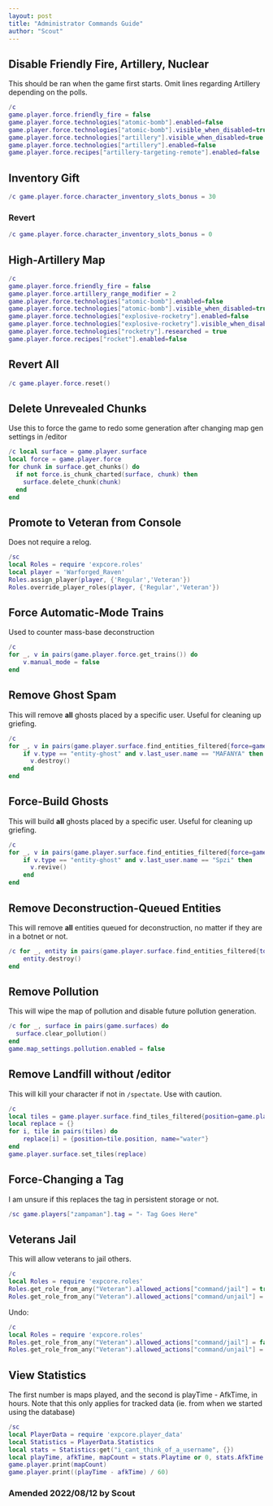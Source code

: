 ```yaml
---
layout: post
title: "Administrator Commands Guide"
author: "Scout"
---
```

## Disable Friendly Fire, Artillery, Nuclear
This should be ran when the game first starts. Omit lines regarding Artillery depending on the polls.
```lua
/c
game.player.force.friendly_fire = false
game.player.force.technologies["atomic-bomb"].enabled=false
game.player.force.technologies["atomic-bomb"].visible_when_disabled=true
game.player.force.technologies["artillery"].visible_when_disabled=true
game.player.force.technologies["artillery"].enabled=false
game.player.force.recipes["artillery-targeting-remote"].enabled=false
```

## Inventory Gift
```lua
/c game.player.force.character_inventory_slots_bonus = 30
```

### Revert
```lua
/c game.player.force.character_inventory_slots_bonus = 0
```

## High-Artillery Map
```lua
/c
game.player.force.friendly_fire = false
game.player.force.artillery_range_modifier = 2
game.player.force.technologies["atomic-bomb"].enabled=false
game.player.force.technologies["atomic-bomb"].visible_when_disabled=true
game.player.force.technologies["explosive-rocketry"].enabled=false
game.player.force.technologies["explosive-rocketry"].visible_when_disabled=true
game.player.force.technologies["rocketry"].researched = true
game.player.force.recipes["rocket"].enabled=false

```

## Revert All
```lua
/c game.player.force.reset()
```

## Delete Unrevealed Chunks
Use this to force the game to redo some generation after changing map gen settings in /editor
```lua
/c local surface = game.player.surface
local force = game.player.force
for chunk in surface.get_chunks() do
  if not force.is_chunk_charted(surface, chunk) then
    surface.delete_chunk(chunk)
  end
end
```

## Promote to Veteran from Console
Does not require a relog.
```lua
/sc
local Roles = require 'expcore.roles'
local player = 'Warforged_Raven'
Roles.assign_player(player, {'Regular','Veteran'})
Roles.override_player_roles(player, {'Regular','Veteran'})
```

## Force Automatic-Mode Trains
Used to counter mass-base deconstruction
```lua
/c
for _, v in pairs(game.player.force.get_trains()) do
    v.manual_mode = false
end
```

## Remove Ghost Spam
This will remove **all** ghosts placed by a specific user. Useful for cleaning up griefing.
```lua
/c
for _, v in pairs(game.player.surface.find_entities_filtered{force=game.player.force}) do
    if v.type == "entity-ghost" and v.last_user.name == "MAFANYA" then
      v.destroy()
    end
end
```

## Force-Build Ghosts
This will build **all** ghosts placed by a specific user. Useful for cleaning up griefing.
```lua
/c
for _, v in pairs(game.player.surface.find_entities_filtered{force=game.player.force}) do
    if v.type == "entity-ghost" and v.last_user.name == "Spzi" then
      v.revive()
    end
end
```

## Remove Deconstruction-Queued Entities
This will remove **all** entities queued for deconstruction, no matter if they are in a botnet or not.
```lua
/c for _, entity in pairs(game.player.surface.find_entities_filtered{to_be_deconstructed=true}) do
    entity.destroy()
end
```

## Remove Pollution
This will wipe the map of pollution and disable future pollution generation.
```lua
/c for _, surface in pairs(game.surfaces) do
  surface.clear_pollution()
end
game.map_settings.pollution.enabled = false
```

## Remove Landfill without /editor
This will kill your character if not in `/spectate`. Use with caution.
```lua
/c
local tiles = game.player.surface.find_tiles_filtered{position=game.player.position,radius=5,name="landfill"}
local replace = {}
for i, tile in pairs(tiles) do
    replace[i] = {position=tile.position, name="water"}
end
game.player.surface.set_tiles(replace)
```

## Force-Changing a Tag
I am unsure if this replaces the tag in persistent storage or not.
```lua
/sc game.players["zampaman"].tag = "- Tag Goes Here"
```

## Veterans Jail
This will allow veterans to jail others.
```lua
/c
local Roles = require 'expcore.roles'
Roles.get_role_from_any("Veteran").allowed_actions["command/jail"] = true
Roles.get_role_from_any("Veteran").allowed_actions["command/unjail"] = true
```
Undo:
```lua
/c
local Roles = require 'expcore.roles'
Roles.get_role_from_any("Veteran").allowed_actions["command/jail"] = false
Roles.get_role_from_any("Veteran").allowed_actions["command/unjail"] = false
```

## View Statistics
The first number is maps played, and the second is playTime - AfkTime, in hours. Note that this only applies for tracked data (ie. from when we started using the database)
```lua
/sc
local PlayerData = require 'expcore.player_data'
local Statistics = PlayerData.Statistics
local stats = Statistics:get("i_cant_think_of_a_username", {})
local playTime, afkTime, mapCount = stats.Playtime or 0, stats.AfkTime or 0, stats.MapsPlayed or 0
game.player.print(mapCount)
game.player.print((playTime - afkTime) / 60)
```
### Amended 2022/08/12 by Scout
